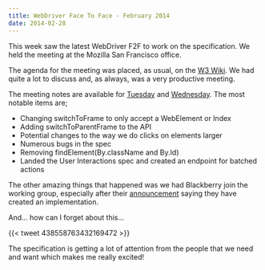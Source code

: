 ```yaml
---
title: WebDriver Face To Face - February 2014
date: 2014-02-28
---
```


This week saw the latest WebDriver F2F to work on the specification. We held the meeting at the Mozilla San Francisco office.

The agenda for the meeting was placed, as usual, on the [W3 Wiki](https://www.w3.org/wiki/WebDriver/2014-February-F2F). We had quite a lot to discuss and, as always, was a very productive meeting.

The meeting notes are available for [Tuesday](http://www.w3.org/2014/02/25-testing-minutes.html) and [Wednesday](http://www.w3.org/2014/02/26-testing-minutes.html). The most notable items are;

* Changing switchToFrame to only accept a WebElement or Index
* Adding switchToParentFrame to the API
* Potential changes to the way we do clicks on elements larger
* Numerous bugs in the spec
* Removing findElement(By.className and By.Id)
* Landed the User Interactions spec and created an endpoint for batched actions 

The other amazing things that happened was we had Blackberry join the working group, especially after their [announcement](http://devblog.blackberry.com/2014/02/selenium-support-in-blackberry-10/) saying they have created an implementation.

And... how can I forget about this... 

{{< tweet 438558763432169472 >}}

The specification is getting a lot of attention from the people that we need and want which makes me really excited! 